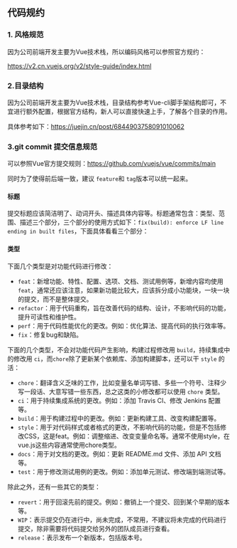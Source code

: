 ## 代码规约

### 1. 风格规范

因为公司前端开发主要为Vue技术栈，所以编码风格可以参照官方规约：

https://v2.cn.vuejs.org/v2/style-guide/index.html

### 2.目录结构

因为公司前端开发主要为Vue技术栈，目录结构参考Vue-cli脚手架结构即可，不宜进行额外配置，根据官方结构，新人可以直接快速上手，了解各个目录的作用。

具体参考如下：https://juejin.cn/post/6844903758091010062

### 3.git commit 提交信息规范

可以参照Vue官方提交规则：https://github.com/vuejs/vue/commits/main

同时为了使得前后端一致，建议 `feature`和 `tag`版本可以统一起来。

#### 标题

提交标题应该简洁明了、动词开头、描述具体内容等。标题通常包含：类型、范围、描述三个部分，三个部分的使用方式如下：`fix(build): enforce LF line ending in built files`，下面具体看看三个部分：

#### 类型

下面几个类型是对功能代码进行修改： 

- `feat`：新增功能、特性、配置、选项、文档、测试用例等，新增内容均使用 `feat`，通常还应该注意，如果新功能比较大，应该拆分成小功能块，一块一块的提交，而不是整体提交。
- `refactor`：用于代码重构，旨在改善代码的结构、设计，不影响代码的功能，提升可读性和维护性。
- `perf`：用于代码性能优化的更改。例如：优化算法、提高代码的执行效率等。
- `fix`：修复bug和缺陷。

下面的几个类型，不会对功能代码产生影响，构建过程修改用 `build`，持续集成中的修改用 `ci`，而`chore`除了更新某个依赖库、添加构建脚本，还可以干 `style` 的活：

- `chore`：翻译含义乏味的工作，比如变量名单词写错、多些一个符号、注释少写一段话、大意写错一些东西，总之这类的小修改都可以使用 `chore` 类型。
- `ci`：用于持续集成系统的更改。例如：添加 Travis CI、修改 Jenkins 配置等。
- `build`：用于构建过程中的更改。例如：更新构建工具、改变构建配置等。
- `style`：用于对代码样式或者格式的更改，不影响代码的功能，但是不包括修改CSS，这是feat。例如：调整缩进、改变变量命名等。通常不使用style，在vue.js这些内容通常使用chore类型。
- `docs`：用于对文档的更改。例如：更新 README.md 文件、添加 API 文档等。
- `test`：用于修改测试用例的更改。例如：添加单元测试、修改端到端测试等。

除此之外，还有一些其它的类型：

- `revert`：用于回滚先前的提交。例如：撤销上一个提交、回到某个早期的版本等。
- `WIP`：表示提交仍在进行中，尚未完成，不常用，不建议将未完成的代码进行提交，除非需要将代码提交给另外的团队成员进行查看。
- `release`：表示发布一个新版本，包括版本号。